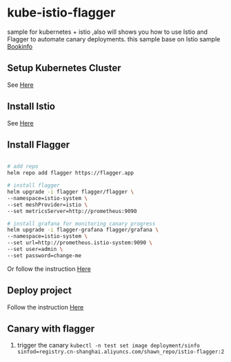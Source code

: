 # kube-istio-flagger
sample for kubernetes + istio ,also will shows you how to use Istio and Flagger to automate canary deployments.
this sample base on Istio sample [Bookinfo](https://istio.io/zh/docs/examples/bookinfo/)

## Setup Kubernetes Cluster
See [Here](https://github.com/shawnliujw/kubeadm-kubernetes/blob/master/README.md)

## Install Istio
See [Here](https://istio.io/zh/docs/setup/kubernetes/install/helm/)

## Install Flagger

```bash

# add repo
helm repo add flagger https://flagger.app  

# install flagger
helm upgrade -i flagger flagger/flagger \
--namespace=istio-system \
--set meshProvider=istio \
--set metricsServer=http://prometheus:9090  

# install grafana for monitoring canary progress
helm upgrade -i flagger-grafana flagger/grafana \
--namespace=istio-system \
--set url=http://prometheus.istio-system:9090 \
--set user=admin \
--set password=change-me
```  
Or follow the instruction  [Here](https://docs.flagger.app/install/flagger-install-on-kubernetes)  

## Deploy project  
Follow the instruction [Here](https://istio.io/zh/docs/examples/bookinfo/)  

## Canary with flagger  
1. trigger the canary `kubectl -n test set image deployment/sinfo sinfod=registry.cn-shanghai.aliyuncs.com/shawn_repo/istio-flagger:2`



